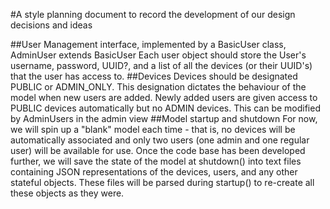 #A style planning document to record the development of our design decisions and ideas

##User Management
<User> interface, implemented by a BasicUser class, AdminUser extends BasicUser
Each user object should store the User's username, password, UUID?, and a list of all the devices (or their UUID's) that the user has access to.
##Devices
Devices should be designated PUBLIC or ADMIN_ONLY. This designation dictates the behaviour of the model when new users are added. Newly added users
are given access to PUBLIC devices automatically but no ADMIN devices. This can be modified by AdminUsers in the admin view
##Model startup and shutdown
For now, we will spin up a "blank" model each time - that is, no devices will be automatically associated and only two users (one admin and one regular user)
will be available for use. Once the code base has been developed further, we will save the state of the model at shutdown() into text files containing JSON 
representations of the devices, users, and any other stateful objects. These files will be parsed during startup() to re-create all these objects as they were.
